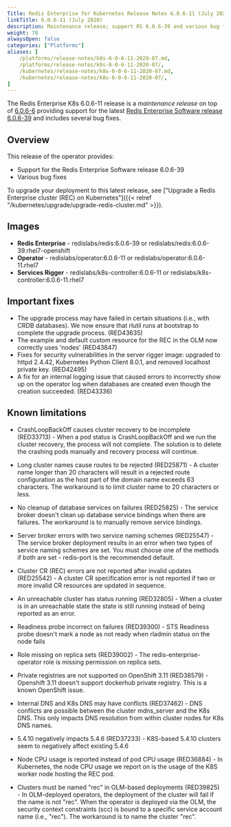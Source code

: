 ```yaml
---
Title: Redis Enterprise for Kubernetes Release Notes 6.0.6-11 (July 2020)
linkTitle: 6.0.6-11 (July 2020)
description: Maintenance release; support RS 6.0.6-39 and various bug fixes.
weight: 78
alwaysOpen: false
categories: ["Platforms"]
aliases: [
    /platforms/release-notes/k8s-6-0-6-11-2020-07.md,
    /platforms/release-notes/k8s-6-0-6-11-2020-07/,
    /kubernetes/release-notes/k8s-6-0-6-11-2020-07.md,
    /kubernetes/release-notes/k8s-6-0-6-11-2020-07/,
]
---
```


The Redis Enterprise K8s 6.0.6-11 release is a *maintenance release* on top of [6.0.6-6](https://github.com/RedisLabs/redis-enterprise-k8s-docs/releases/tag/v6.0.6-6) providing support for the latest [Redis Enterprise Software release 6.0.6-39](https://docs.redislabs.com/latest/rs/release-notes/rs-6-0-may-2020/) and includes several bug fixes.

## Overview

This release of the operator provides:

- Support for the Redis Enterprise Software release 6.0.6-39
- Various bug fixes

To upgrade your deployment to this latest release, see ["Upgrade a Redis Enterprise cluster (REC) on Kubernetes"]({{< relref "/kubernetes/upgrade/upgrade-redis-cluster.md" >}}).

## Images

- **Redis Enterprise** - redislabs/redis:6.0.6-39 or redislabs/redis:6.0.6-39.rhel7-openshift
- **Operator** - redislabs/operator:6.0.6-11 or redislabs/operator:6.0.6-11.rhel7
- **Services Rigger** - redislabs/k8s-controller:6.0.6-11 or redislabs/k8s-controller:6.0.6-11.rhel7

## Important fixes

- The upgrade process may have failed in certain situations (i.e., with CRDB databases). We now ensure that rlutil runs at bootstrap to complete the upgrade process. (RED43635)
- The example and default custom resource for the REC in the OLM now correctly uses 'nodes' (RED43847)
- Fixes for security vulnerabilities in the server rigger image: upgraded to httpd 2.4.42, Kubernetes Python Client 8.0.1, and removed localhost private key. (RED42495)
- A fix for an internal logging issue that caused errors to incorrectly show up on the operator log when databases are created even though the creation succeeded. (RED43336)

## Known limitations

- CrashLoopBackOff causes cluster recovery to be incomplete  (RED33713) - When a pod status is CrashLoopBackOff and we run the cluster recovery, the process will not complete. The solution is to delete the crashing pods manually and recovery process will continue.

- Long cluster names cause routes to be rejected  (RED25871) - A cluster name longer than 20 characters will result in a rejected route configuration as the host part of the domain name exceeds 63 characters. The workaround is to limit cluster name to 20 characters or less.

- No cleanup of database services on failures (RED25825) - The service broker doesn't clean up database service bindings when there are failures. The workaround is to manually remove service bindings.

- Server broker errors with two service naming schemes  (RED25547) - The service broker deployment results in an error when two types of service naming schemes are set. You must choose one of the methods if both are set - redis-port is the recommended default.

- Cluster CR (REC) errors are not reported after invalid updates (RED25542) - A cluster CR specification error is not reported if two or more invalid CR resources are updated in sequence.

- An unreachable cluster has status running (RED32805) - When a cluster is in an unreachable state the state is still running instead of being reported as an error.

- Readiness probe incorrect on failures (RED39300) - STS Readiness probe doesn't mark a node as not ready when rladmin status on the node fails

- Role missing on replica sets (RED39002) - The redis-enterprise-operator role is missing permission on replica sets.

- Private registries are not supported on OpenShift 3.11 (RED38579) - Openshift 3.11 doesn't support dockerhub private registry. This is a known OpenShift issue.

- Internal DNS and K8s DNS may have conflicts (RED37462) - DNS conflicts are possible between the cluster mdns_server and the K8s DNS. This only impacts DNS resolution from within cluster nodes for K8s DNS names.

- 5.4.10 negatively impacts 5.4.6 (RED37233) - K8S-based 5.4.10 clusters seem to negatively affect existing 5.4.6

- Node CPU usage is reported instead of pod CPU usage (RED36884) - In Kubernetes, the node CPU usage we report on is the usage of the K8S worker node hosting the REC pod.

- Clusters must be named "rec" in OLM-based deployments (RED39825) - In OLM-deployed operators, the deployment of the cluster will fail if the name is not "rec". When the operator is deployed via the OLM, the security context constraints (scc) is bound to a specific service account name (i.e., "rec"). The workaround is to name the cluster "rec".
